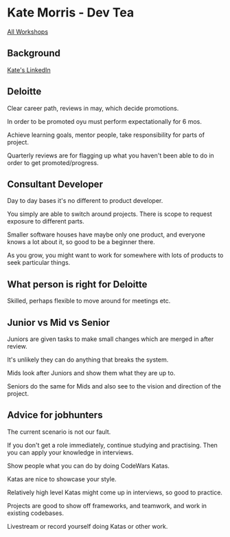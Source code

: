 # Kate Morris - Dev Tea

[All Workshops](README.md)

## Background

[Kate's LinkedIn](https://www.linkedin.com/in/kate-morris-a3962943/)

## Deloitte

Clear career path, reviews in may, which decide promotions.

In order to be promoted oyu must perform expectationally for 6 mos.

Achieve learning goals, mentor people, take responsibility for parts of project.

Quarterly reviews are for flagging up what you haven't been able to do in order to get promoted/progress.

## Consultant Developer

Day to day bases it's no different to product developer.

You simply are able to switch around projects. There is scope to request exposure to different parts.

Smaller software houses have maybe only one product, and everyone knows a lot about it, so good to be a beginner there.

As you grow, you might want to work for somewhere with lots of products to seek particular things.

## What person is right for Deloitte

Skilled, perhaps flexible to move around for meetings etc.

## Junior vs Mid vs Senior

Juniors are given tasks to make small changes which are merged in after review.

It's unlikely they can do anything that breaks the system.

Mids look after Juniors and show them what they are up to.

Seniors do the same for Mids and also see to the vision and direction of the project.

## Advice for jobhunters

The current scenario is not our fault.

If you don't get a role immediately, continue studying and practising. Then you can apply your knowledge in interviews.

Show people what you can do by doing CodeWars Katas.

Katas are nice to showcase your style.

Relatively high level Katas might come up in interviews, so good to practice.

Projects are good to show off frameworks, and teamwork, and work in existing codebases.

Livestream or record yourself doing Katas or other work.
